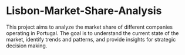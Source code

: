 # Lisbon-Market-Share-Analysis
This project aims to analyze the market share of different companies operating in Portugal. The goal is to understand the current state of the market, identify trends and patterns, and provide insights for strategic decision making.
